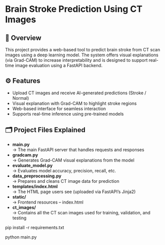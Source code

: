 # Brain Stroke Prediction Using CT Images


## 📝 Overview

This project provides a web-based tool to predict brain stroke from CT scan images using a deep learning model. 
The system offers visual explanations (via Grad-CAM) to increase interpretability and is designed to support 
real-time image evaluation using a FastAPI backend.


## ⚙️ Features

- Upload CT images and receive AI-generated predictions (Stroke / Normal)
- Visual explanation with Grad-CAM to highlight stroke regions
- Web-based interface for seamless interaction
- Supports real-time inference using pre-trained models


## 🗂 Project Files Explained

- **main.py**  
  → The main FastAPI server that handles requests and responses
- **gradcam.py**  
  → Generates Grad-CAM visual explanations from the model
- **evaluate_model.py**  
  → Evaluates model accuracy, precision, recall, etc.
- **data_preprocessing.py**  
  → Prepares and cleans CT image data for prediction
- **templates/index.html**  
  → The HTML page users see (uploaded via FastAPI’s Jinja2)
- **static/**  
  → Frontend resources – index.html
- **ct_images/**  
  → Contains all the CT scan images used for training, validation, and testing

pip install -r requirements.txt

python main.py

